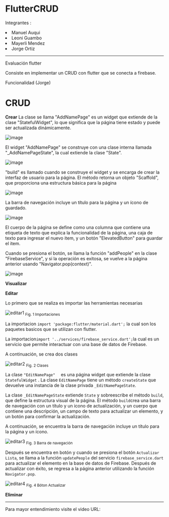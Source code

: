 # FlutterCRUD
Integrantes : 
<li />  Manuel Auqui
<li />  Leoni Guambo
<li />  Mayerli Mendez
<li />  Jorge Ortiz
<hr/>
Evaluación flutter

Consiste en implementar un CRUD con flutter que se conecta a firebase.

Funcionalidad (Jorge) 

# CRUD 

**Crear** 
La clase se llama "AddNamePage" es un widget que extiende de la clase 
"StatefulWidget", lo que significa que la página tiene estado y puede ser actualizada dinámicamente. 

![image](https://user-images.githubusercontent.com/74801652/218286692-fc1d8955-351c-46bb-9609-86cc5a88fd69.png)


El widget "AddNamePage" se construye con una clase interna llamada "_AddNamePageState", la cual extiende la clase "State".

![image](https://user-images.githubusercontent.com/74801652/218286711-0b43a578-511d-4ac6-9b9a-59841c0d7d9a.png)

"build" es llamado cuando se construye el widget y se encarga de crear la interfaz de usuario para la página. El método retorna un objeto "Scaffold", que proporciona una estructura básica para la página

![image](https://user-images.githubusercontent.com/74801652/218286730-642fdcd7-c1fe-4fd0-b7d4-eb05000120bb.png)

La barra de navegación incluye un título para la página y un ícono de guardado.

![image](https://user-images.githubusercontent.com/74801652/218286743-f90b4472-05da-4f86-9670-623dc5f3e8a4.png)

El cuerpo de la página se define como una columna que contiene una etiqueta de texto que explica  la funcionalidad de la página, una caja de texto para ingresar el nuevo item, y un botón  "ElevatedButton" para guardar el item.
 
 Cuando se presiona el botón, se llama la función "addPeople" en la clase "FirebaseService", y si la operación es exitosa, se vuelve a la página
 anterior usando "Navigator.pop(context)".
 
 ![image](https://user-images.githubusercontent.com/74801652/218286760-c82a320b-dfc8-4f10-ac3c-6abe57b8e9d5.png)


**Visualizar** 

**Editar**

Lo primero que se realiza es importar las herramientas necesarias

![editar1](https://user-images.githubusercontent.com/74840012/218286479-d709e471-3d87-41be-947e-060870cfe97e.png)
	<sub>Fig. 1 Importaciones </sub>



La importacion ```import 'package:flutter/material.dart';``` la cual son los paquetes basicos que se utilizan con flutter. 

La importacion```import '../services/firebase_service.dart';```la cual es un servicio que permite interactuar con una base de datos de Firebase.


A continuación, se crea dos clases 

![editar2](https://user-images.githubusercontent.com/74840012/218286484-ebf8890f-af89-45ca-822d-8c2cc5ef4603.png)
	<sub>Fig. 2 Clases </sub>


La clase ```"EditNamePage"  ``` es una página widget que extiende la clase ```StatefulWidget``` . La clase ```EditNamePage``` tiene un método ```createState``` que devuelve una instancia de la clase privada ```_EditNamePageState```.

La clase ```_EditNamePageState``` extiende ```State``` y sobreescribe el método ```build```, que define la estructura visual de la página. El método ```build```crea una barra de navegación con un título y un icono de actualización, y un cuerpo que contiene una descripción, un campo de texto para actualizar un elemento, y un botón para confirmar la actualización.

A continuación, se encuentra la barra de navegación incluye un título para la página y un ícono.

![editar3](https://user-images.githubusercontent.com/74840012/218286487-a331ead2-d56b-44f4-86d1-9ff082d97d11.png)
	<sub>Fig. 3 Barra de navegación </sub>  

Después se encuentra en botón y cuando se presiona el botón ```Actualizar Lista```, se llama a la función ```updatePeople``` del servicio ```firebase_service.dart``` para actualizar el elemento en la base de datos de Firebase. Después de actualizar con éxito, se regresa a la página anterior utilizando la función ```Navigator.pop```.

![editar4](https://user-images.githubusercontent.com/74840012/218286491-6b8f3f38-a70b-4d85-9f06-c50711a851f6.png)
	<sub>Fig. 4 Bóton Actualizar</sub>      

**Eliminar**

<hr/>
Para mayor entendimiento visite el video 
URL: 
